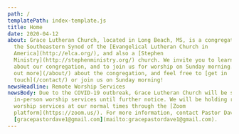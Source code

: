 ```yaml
---
path: /
templatePath: index-template.js
title: Home
date: 2020-04-12
about: Grace Lutheran Church, located in Long Beach, MS, is a congregation of
  the Southeastern Synod of the [Evangelical Lutheran Church in
  America](http://elca.org/), and also a [Stephen
  Ministry](http://stephenministry.org/) church. We invite you to learn more
  about our congregation, and to join us for worship on Sunday morning. [Find
  out more](/about/) about the congregation, and feel free to [get in
  touch](/contact/) or join us on Sunday morning!
newsHeadline: Remote Worship Services
newsBody: Due to the COVID-19 outbreak, Grace Lutheran Church will be suspending
  in-person worship services until further notice. We will be holding remote
  worship services at our normal times through the [Zoom
  platform](https://zoom.us/). For more information, contact Pastor Dave at
  [gracepastordave1@gmail.com](mailto:gracepastordave1@gmail.com).
---
```

